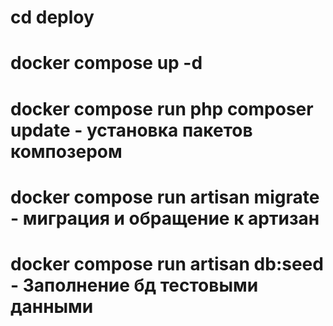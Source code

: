 # cd deploy 
# docker compose up -d
# docker compose run php composer update - установка пакетов композером 
# docker compose run artisan migrate - миграция и обращение к артизан
# docker compose run artisan db:seed - Заполнение бд тестовыми данными

